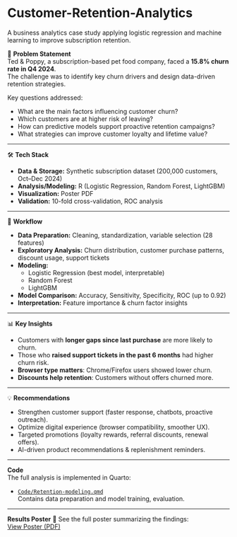 # Customer-Retention-Analytics
A business analytics case study applying logistic regression and machine learning to improve subscription retention.  

📌 **Problem Statement**  
Ted & Poppy, a subscription-based pet food company, faced a **15.8% churn rate in Q4 2024**.  
The challenge was to identify key churn drivers and design data-driven retention strategies.  

Key questions addressed:  
- What are the main factors influencing customer churn?  
- Which customers are at higher risk of leaving?  
- How can predictive models support proactive retention campaigns?  
- What strategies can improve customer loyalty and lifetime value?  

---

🛠 **Tech Stack**  
- **Data & Storage:** Synthetic subscription dataset (200,000 customers, Oct–Dec 2024)  
- **Analysis/Modeling:** R (Logistic Regression, Random Forest, LightGBM)  
- **Visualization:** Poster PDF  
- **Validation:** 10-fold cross-validation, ROC analysis  

---

📂 **Workflow**  
- **Data Preparation:** Cleaning, standardization, variable selection (28 features)  
- **Exploratory Analysis:** Churn distribution, customer purchase patterns, discount usage, support tickets  
- **Modeling:**  
  - Logistic Regression (best model, interpretable)  
  - Random Forest  
  - LightGBM  
- **Model Comparison:** Accuracy, Sensitivity, Specificity, ROC (up to 0.92)  
- **Interpretation:** Feature importance & churn factor insights  

---

📊 **Key Insights**  
- Customers with **longer gaps since last purchase** are more likely to churn.  
- Those who **raised support tickets in the past 6 months** had higher churn risk.  
- **Browser type matters**: Chrome/Firefox users showed lower churn.  
- **Discounts help retention**: Customers without offers churned more.  

---

💡 **Recommendations**  
- Strengthen customer support (faster response, chatbots, proactive outreach).  
- Optimize digital experience (browser compatibility, smoother UX).  
- Targeted promotions (loyalty rewards, referral discounts, renewal offers).  
- AI-driven product recommendations & replenishment reminders.  

---

**Code**  
The full analysis is implemented in Quarto:

- [`Code/Retention-modeling.qmd`](Code/Retention-modeling.qmd)  
  Contains data preparation and model training, evaluation.
  
---

**Results Poster**
📄 See the full poster summarizing the findings:  
[View Poster (PDF)](Customer-Retention-Poster.pdf)

